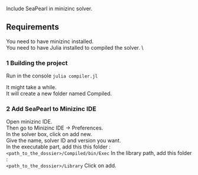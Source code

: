 Include SeaPearl in minizinc solver.


## Requirements 
You need to have minizinc installed. \
You need to have Julia installed to compiled the solver. \

### 1 Building the project
Run in the console 
`julia compiler.jl`

It might take a while.\
It will create a new folder named Compiled. 

### 2 Add SeaPearl to Minizinc IDE
Open minizinc IDE.\
Then go to Minizinc IDE -> Preferences.\
In the solver box, click on add new.\
Give the name, solver ID and version you want. \
In the executable part, add this this folder : \
`<path_to_the_dossier>/Compiled/bin/Exec` 
In the library path, add this folder :  \
`<path_to_the_dossier>/Library`
Click on add. 

